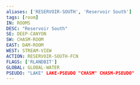 ```yaml
---
aliases: ['RESERVOIR-SOUTH', 'Reservoir South']
tags: [room]
IN: ROOMS
DESC: "Reservoir South"
SE: DEEP-CANYON
SW: CHASM-ROOM
EAST: DAM-ROOM
WEST: STREAM-VIEW
ACTION: RESERVOIR-SOUTH-FCN
FLAGS: ['RLANDBIT']
GLOBAL: GLOBAL-WATER
PSEUDO: "LAKE" LAKE-PSEUDO "CHASM" CHASM-PSEUDO"
---
```


